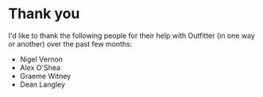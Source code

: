 # Thank you
I'd like to thank the following people for their help with Outfitter (in one way or another) over the past few months:
- Nigel Vernon
- Alex O'Shea
- Graeme Witney
- Dean Langley
